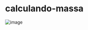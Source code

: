 # calculando-massa
![image](https://user-images.githubusercontent.com/94811661/229311155-b7c68317-4b2e-4a76-b456-3306a0580b4e.png)

